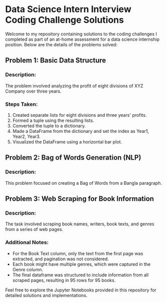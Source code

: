 # Data Science Intern Interview Coding Challenge Solutions

Welcome to my repository containing solutions to the coding challenges I completed as part of an at-home assessment for a data science internship position. Below are the details of the problems solved:

## Problem 1: Basic Data Structure

### Description:
The problem involved analyzing the profit of eight divisions of XYZ Company over three years.

### Steps Taken:
1. Created separate lists for eight divisions and three years' profits.
2. Formed a tuple using the resulting lists.
3. Converted the tuple to a dictionary.
4. Made a DataFrame from the dictionary and set the index as Year1, Year2, Year3.
5. Visualized the DataFrame using a horizontal bar plot.

## Problem 2: Bag of Words Generation (NLP)

### Description:
This problem focused on creating a Bag of Words from a Bangla paragraph.

## Problem 3: Web Scraping for Book Information

### Description:
The task involved scraping book names, writers, book texts, and genres from a series of web pages.

### Additional Notes:
- For the Book Text column, only the text from the first page was extracted, and pagination was not considered.
- Each book might have multiple genres, which were captured in the Genre column.
- The final dataframe was structured to include information from all scraped pages, resulting in 95 rows for 95 books.

Feel free to explore the Jupyter Notebooks provided in this repository for detailed solutions and implementations.
